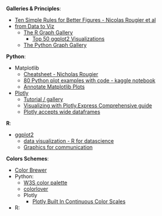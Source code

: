 
**Galleries & Principles**:
  * [Ten Simple Rules for Better Figures - Nicolas Rougier et al](https://journals.plos.org/ploscompbiol/article?id=10.1371/journal.pcbi.1003833_)
  * [from Data to Viz](https://www.data-to-viz.com/)
    * [The R Graph Gallery](https://www.r-graph-gallery.com/)
      * [Top 50 ggplot2 Visualizations](http://r-statistics.co/Top50-Ggplot2-Visualizations-MasterList-R-Code.html)
    * [The Python Graph Gallery](https://python-graph-gallery.com/)

**Python**:
  * Matplotlib
    * [Cheatsheet - Nicholas Rougier](https://github.com/rougier/matplotlib-cheatsheet)
    * [80 Python plot examples with code - kaggle notebook](https://www.kaggle.com/python10pm/plotting-with-python-learn-80-plots-step-by-step)
    * [Annotate Matplotlib Plots](https://jakevdp.github.io/PythonDataScienceHandbook/04.09-text-and-annotation.html)
  * [Plotly](https://medium.com/plotly/introducing-plotly-express-808df010143d)
    * [Tutorial / gallery](https://plotly.com/python/plotly-express/)
    * [Visualizing with Plotly.Express Comprehensive guide](https://towardsdatascience.com/visualization-with-plotly-express-comprehensive-guide-eb5ee4b50b57)
    * [Plotly accepts wide dataframes](https://medium.com/plotly/beyond-tidy-plotly-express-now-accepts-wide-form-and-mixed-form-data-bdc3e054f891)
 
**R**:
  * [ggplot2](https://github.com/tidyverse/ggplot2)
    * [data visualization - R for datascience](https://r4ds.had.co.nz/data-visualisation.html)
    * [Graphics for communication](https://r4ds.had.co.nz/graphics-for-communication.html)
   
    

**Colors Schemes**:
  * [Color Brewer](https://colorbrewer2.org/)
  * Python:
    * [W3S color palette](https://www.w3schools.com/colors/colors_palettes.asp)
    * [colorlover](https://github.com/jackparmer/colorlover)
    * Plotly
      * [Plotly Built In Continuous Color Scales](https://plotly.com/python/builtin-colorscales/)
  * R: 
        
